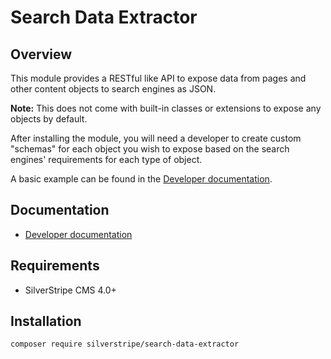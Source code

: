 # Search Data Extractor

## Overview

This module provides a RESTful like API to expose data from pages and other
content objects to search engines as JSON.

**Note:**
This does not come with built-in classes or extensions to expose any objects by
default.

After installing the module, you will need a developer to create custom
"schemas" for each object you wish to expose based on the search engines'
requirements for each type of object.

A basic example can be found in the [Developer documentation](docs/en/index.md).

## Documentation

* [Developer documentation](docs/en/index.md)

## Requirements

* SilverStripe CMS 4.0+

## Installation

```
composer require silverstripe/search-data-extractor
```
